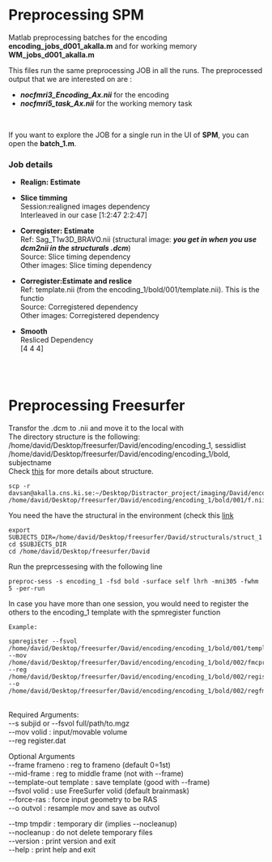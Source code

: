 # Preprocessing SPM
Matlab preprocessing batches for the encoding **encoding_jobs_d001_akalla.m** and for working memory **WM_jobs_d001_akalla.m**

This files run the same preprocessing JOB in all the runs. The preprocessed output that we are interested on are :  
+ ***nocfmri3_Encoding_Ax.nii*** for the encoding
+ ***nocfmri5_task_Ax.nii*** for the working memory task
<br/>

If you want to explore the JOB for a single run in the UI of **SPM**, you can open the **batch_1.m**.

### Job details
+ **Realign: Estimate**

+ **Slice timming**
      <br/>
      Session:realigned images dependency
      <br/>
      Interleaved in our case [1:2:47 2:2:47]
      <br/>

+ **Corregister: Estimate**
      <br/>
      Ref: Sag_T1w3D_BRAVO.nii (structural image: ***you get in when you use dcm2nii in the structurals .dcm***)
      <br/>
      Source: Slice timing dependency
      <br/>
      Other images: Slice timing dependency
      <br/>
     
+ **Corregister:Estimate and reslice**
      <br/>
      Ref: template.nii (from the encoding_1/bold/001/template.nii). This is the functio
      <br/>
      Source: Corregistered dependency
      <br/>
      Other images: Corregistered dependency
      <br/>
     
+ **Smooth**
      <br/>
      Resliced Dependency
      <br/>
      [4 4 4]
 
 

<br/>
<br/>

# Preprocessing Freesurfer

Transfor the .dcm to .nii and move it to the local with
<br/>
The directory structure is the following:
<br/>
/home/david/Desktop/freesurfer/David/encoding/encoding_1, sessidlist
<br/>
/home/david/Desktop/freesurfer/David/encoding/encoding_1/bold, subjectname
<br/>
Check [this](https://surfer.nmr.mgh.harvard.edu/fswiki/FsFastTutorialV5.1/FsFastDirStruct) for more details about structure.

```
scp -r davsan@akalla.cns.ki.se:~/Desktop/Distractor_project/imaging/David/encoding_mapping/run6/fmri3_Encoding_Ax.nii /home/david/Desktop/freesurfer/David/encoding/encoding_1/bold/001/f.nii
```

You need the have the structural in the environment (check this [link](https://github.com/davidbestue/Retinotopy)

```
export SUBJECTS_DIR=/home/david/Desktop/freesurfer/David/structurals/struct_1
cd $SUBJECTS_DIR
cd /home/david/Desktop/freesurfer/David
```

Run the preprcessesing with the following line
<br/>
```
preproc-sess -s encoding_1 -fsd bold -surface self lhrh -mni305 -fwhm 5 -per-run
```

In case you have more than one session, you would need to register the others to the encoding_1 template with the 
spmregister function

```
Example:

spmregister --fsvol /home/david/Desktop/freesurfer/David/encoding/encoding_1/bold/001/template.nii.gz --mov /home/david/Desktop/freesurfer/David/encoding/encoding_1/bold/002/fmcpr.nii.gz --reg /home/david/Desktop/freesurfer/David/encoding/encoding_1/bold/002/register_templ_enc1.dat --o /home/david/Desktop/freesurfer/David/encoding/encoding_1/bold/002/regfmcpr.nii.gz
```

<br/>
Required Arguments:
<br/>
   --s subjid   or  --fsvol full/path/to.mgz 
   <br/>
   --mov volid  : input/movable volume
   <br/>
   --reg register.dat
   <br/>

Optional Arguments
<br/>
   --frame frameno : reg to frameno (default 0=1st)
   <br/>
   --mid-frame : reg to middle frame (not with --frame)
   <br/>
   --template-out template : save template (good with --frame)
   <br/>
   --fsvol volid : use FreeSurfer volid (default brainmask)
   <br/>
   --force-ras : force input geometry to be RAS
   <br/>
   --o outvol : resample mov and save as outvol
   <br/>

   --tmp tmpdir  : temporary dir (implies --nocleanup)
   <br/>
   --nocleanup  : do not delete temporary files
   <br/>
   --version : print version and exit
   <br/>
   --help    : print help and exit
   <br/>


